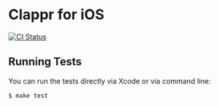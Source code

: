 # Clappr for iOS

[![CI Status](http://img.shields.io/travis/clappr/clappr-ios.svg?style=flat)](http://travis-ci.org/clappr/clappr-ios)

## Running Tests

You can run the tests directly via Xcode or via command line: 

```
$ make test
```

